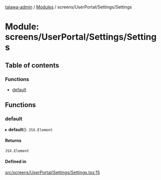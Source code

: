 [talawa-admin](../README.md) / [Modules](../modules.md) / screens/UserPortal/Settings/Settings

# Module: screens/UserPortal/Settings/Settings

## Table of contents

### Functions

- [default](screens_UserPortal_Settings_Settings.md#default)

## Functions

### default

▸ **default**(): `JSX.Element`

#### Returns

`JSX.Element`

#### Defined in

[src/screens/UserPortal/Settings/Settings.tsx:15](https://github.com/duplixx/talawa-admin/blob/032c596/src/screens/UserPortal/Settings/Settings.tsx#L15)
